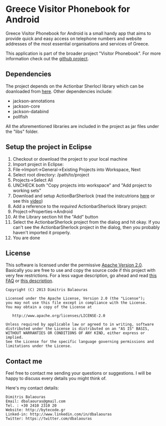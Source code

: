 Greece Visitor Phonebook for Android
====================================

Greece Visitor Phonebook for Android is a small handy app that aims to provide quick and easy access on telephone numbers and website addresses of the most essential organisations and services of Greece.

This application is part of the broader project "Visitor Phonebook". For more information check out the [github project][1].


## Dependencies

The project depends on the Actionbar Sherlocl library which can be doanloaded from [here][2].
Other dependencies include:
* jackson-annotations
* jackson-core
* jackson-databind
* pollfish

All the aforementioned libraries are included in the project as jar files under the "libs" folder.

## Setup the project in Eclipse

1. Checkout or download the project to your local machine
2. Import project in Eclipse:
  1. File->Import->General->Existing Projects into Workspace, Next
  2. Select root directory: /path/to/project
  3. Projects->Select All
  4. UNCHECK both "Copy projects into workspace" and "Add project to working sets"
3. Download and setup ActionBarSherlock (read the instcutrions [here][2] or see this [video][3]) 
4. Add a reference to the *required* ActionbarSherlock library project:
  1. Project->Properties->Android
  2. At the Library section hit the "Add" button
  3. Select the ActionbarSherlock project from the dialog and hit okay. If you can't see the ActionbarSherlock project in the dialog, then you probably haven't imported it properly.
5. You are done


## License

This software is licensed under the permissive [Apache Version 2.0](http://www.apache.org/licenses/LICENSE-2.0.html). Basically you are free to use and copy the source code if this project with very few restrictions. For a less vague description, go ahead and read [this FAQ](http://www.apache.org/foundation/license-faq.html#WhatDoesItMEAN) or [this description](http://www.tldrlegal.com/license/apache-license-2.0-%28apache-2.0%29).

    Copyright (C) 2013 Dimitris Balaouras

    Licensed under the Apache License, Version 2.0 (the "License");
    you may not use this file except in compliance with the License.
    You may obtain a copy of the License at

       http://www.apache.org/licenses/LICENSE-2.0

    Unless required by applicable law or agreed to in writing, software
    distributed under the License is distributed on an "AS IS" BASIS,
    WITHOUT WARRANTIES OR CONDITIONS OF ANY KIND, either express or implied.
    See the License for the specific language governing permissions and
    limitations under the License.

## Contact me

Feel free to contact me sending your questions or suggestions. I will be happy to discuss every details you might think of.

Here's my contact details:

    Dimitris Balaouras
    Email: dbalaouras@gmail.com
    Tel. : +30 2410 2310 20
    Website: http://bytecode.gr
    Linked-in: http://www.linkedin.com/in/dbalaouras
    Twitter: https://twitter.com/dbalaouras

[1]: https://github.com/dbalaouras/visitorphonebook
[2]: http://actionbarsherlock.com/
[3]: http://www.youtube.com/watch?v=4GJ6yY1lNNY#t=119
[4]: http://bytecode.gr
